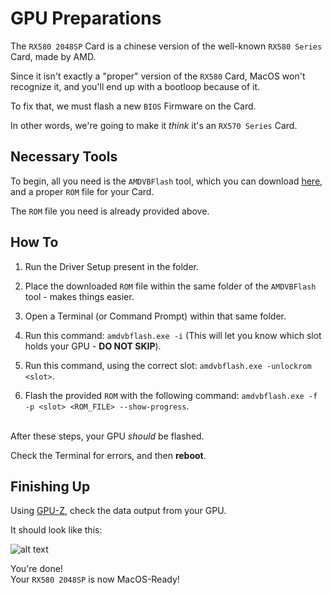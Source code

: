 # GPU Preparations

The `RX580 2048SP` Card is a chinese version of the well-known `RX580 Series` Card, made by AMD.

Since it isn't exactly a "proper" version of the `RX580` Card, MacOS won't recognize it, and you'll end up with a bootloop because of it.

To fix that, we must flash a new `BIOS` Firmware on the Card.

In other words, we're going to make it <i>think</i> it's an `RX570 Series` Card.

## Necessary Tools

To begin, all you need is the `AMDVBFlash` tool, which you can download [here](https://www.techpowerup.com/download/ati-atiflash/), and a proper `ROM` file for your Card.

The `ROM` file you need is already provided above.

## How To

1. Run the Driver Setup present in the folder.

2. Place the downloaded `ROM` file within the same folder of the `AMDVBFlash` tool - makes things easier.

3. Open a Terminal (or Command Prompt) within that same folder.

4. Run this command: `amdvbflash.exe -i` (This will let you know which slot holds your GPU - <b>DO NOT SKIP</b>).

5. Run this command, using the correct slot: `amdvbflash.exe -unlockrom <slot>`.

6. Flash the provided `ROM` with the following command: `amdvbflash.exe -f -p <slot> <ROM_FILE> --show-progress`.

<br>
After these steps, your GPU <i>should</i> be flashed.

Check the Terminal for errors, and then <b>reboot</b>.

## Finishing Up

Using [GPU-Z](https://www.techpowerup.com/download/techpowerup-gpu-z/), check the data output from your GPU.

It should look like this:

![alt text](https://github.com/danfq/Ryzentosh-Sonoma/blob/main/GPU%20Preparations/success.png?raw=true)


You're done!
<br>
Your `RX580 2048SP` is now MacOS-Ready!